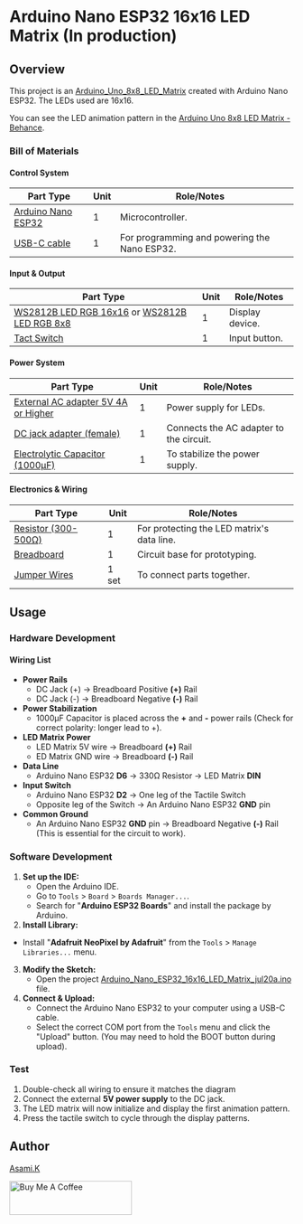 # Arduino Nano ESP32 16x16 LED Matrix (In production)

## Overview

This project is an [Arduino_Uno_8x8_LED_Matrix](https://github.com/asamiile/diy-electronics/tree/main/Arduino_Uno_8x8_LED_Matrix) created with Arduino Nano ESP32. The LEDs used are 16x16.

You can see the LED animation pattern in the [Arduino Uno 8x8 LED Matrix - Behance](https://www.behance.net/gallery/229464473/Arduino-Uno-8x8-LED-Matrix).


### Bill of Materials

#### Control System

| Part Type                                     | Unit | Role/Notes                                   |     |
| --------------------------------------------- | ---- | -------------------------------------------- | --- |
| [Arduino Nano ESP32](https://amzn.to/452q2dH) | 1    | Microcontroller.                             |     |
| [USB-C cable](https://amzn.to/407P2xg)        | 1    | For programming and powering the Nano ESP32. |     |


#### Input & Output

| Part Type                                                                                          | Unit | Role/Notes      |
| -------------------------------------------------------------------------------------------------- | ---- | --------------- |
| [WS2812B LED RGB 16x16](https://amzn.to/4ebZCcm) or [WS2812B LED RGB 8x8](https://amzn.to/44cSo3p) | 1    | Display device. |
| [Tact Switch](https://amzn.to/4l5lGrQ)                                                             | 1    | Input button.   |


#### Power System

| Part Type                                                      | Unit | Role/Notes                              |
| -------------------------------------------------------------- | ---- | --------------------------------------- |
| [External AC adapter 5V 4A or Higher](https://amzn.to/4neewTI) | 1    | Power supply for LEDs.                  |
| [DC jack adapter (female)](https://amzn.to/3IdZI7k)            | 1    | Connects the AC adapter to the circuit. |
| [Electrolytic Capacitor (1000µF)](https://amzn.to/45ZOWLQ)     | 1    | To stabilize the power supply.          |


#### Electronics & Wiring

| Part Type                                      | Unit  | Role/Notes                                 |
| ---------------------------------------------- | ----- | ------------------------------------------ |
| [Resistor (300-500Ω)](https://amzn.to/4kMejW2) | 1     | For protecting the LED matrix's data line. |
| [Breadboard](https://amzn.to/40bMzlk)          | 1     | Circuit base for prototyping.              |
| [Jumper Wires](https://amzn.to/45voWYC)        | 1 set | To connect parts together.                 |


## Usage

### Hardware Development

<!-- -  Wire it according to [Seeed_Studio_XIAO_RP2040_16x16_LED_Matrix_bb.png](https://github.com/asamiile/diy-electronics/blob/main/Seeed_Studio_XIAO_RP2040_16x16_LED_Matrix/diagrams/Seeed_Studio_XIAO_RP2040_16x16_LED_Matrix_bb.png) -->


#### Wiring List

- **Power Rails**
  - DC Jack (+) → Breadboard Positive **(+)** Rail
  - DC Jack (-) → Breadboard Negative **(-)** Rail
- **Power Stabilization**
  - 1000µF Capacitor is placed across the **+** and **-** power rails (Check for correct polarity: longer lead to +).
- **LED Matrix Power**
  - LED Matrix 5V wire → Breadboard **(+)** Rail
  - ED Matrix GND wire → Breadboard **(-)** Rail
- **Data Line**
  - Arduino Nano ESP32 **D6** → 330Ω Resistor → LED Matrix **DIN**
- **Input Switch**
  - Arduino Nano ESP32 **D2** → One leg of the Tactile Switch
  - Opposite leg of the Switch → An Arduino Nano ESP32 **GND** pin
- **Common Ground**
  - An Arduino Nano ESP32 **GND** pin → Breadboard Negative **(-)** Rail (This is essential for the circuit to work).


### Software Development

1. **Set up the IDE:**
   - Open the Arduino IDE.
   - Go to `Tools` > `Board` > `Boards Manager...`.
   - Search for "**Arduino ESP32 Boards**" and install the package by Arduino.
2. **Install Library:**
  - Install "**Adafruit NeoPixel by Adafruit**" from the `Tools` > `Manage Libraries...` menu.
3. **Modify the Sketch:**
    - Open the project [Arduino_Nano_ESP32_16x16_LED_Matrix_jul20a.ino](https://github.com/asamiile/diy-electronics/blob/main/Arduino_Nano_ESP32_16x16_LED_Matrix/sketch/Arduino_Nano_ESP32_16x16_LED_Matrix_jul20a/Arduino_Nano_ESP32_16x16_LED_Matrix_jul20a.ino) file.
4. **Connect & Upload:**
    - Connect the Arduino Nano ESP32 to your computer using a USB-C cable.
    - Select the correct COM port from the `Tools` menu and click the "Upload" button. (You may need to hold the BOOT button during upload).


### Test

1. Double-check all wiring to ensure it matches the diagram
2. Connect the external **5V power supply** to the DC jack.
3. The LED matrix will now initialize and display the first animation pattern.
4. Press the tactile switch to cycle through the display patterns.


## Author

[Asami.K](https://asami.tokyo/)

<a href="https://www.buymeacoffee.com/asamiile" target="_blank"><img src="https://cdn.buymeacoffee.com/buttons/v2/default-yellow.png" alt="Buy Me A Coffee" style="height: 60px !important;width: 217px !important;" ></a>
